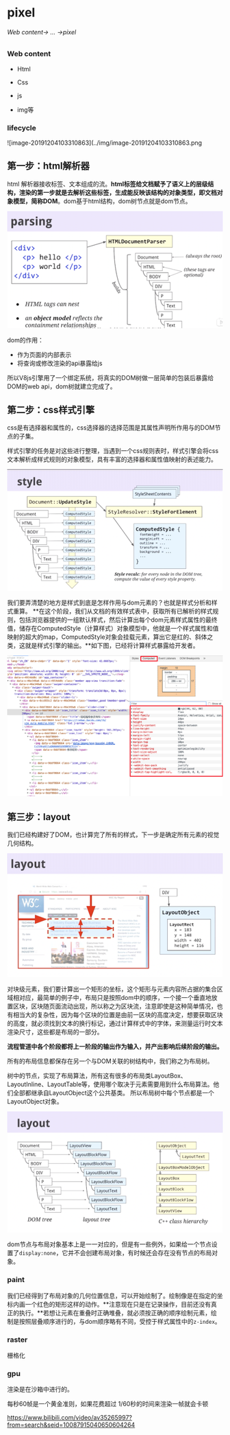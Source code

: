 # pixel

###### Web content->  ...  ->pixel

### Web content

- Html

- Css
- js
- img等



### lifecycle

![image-20191204103310863](../img/image-20191204103310863.png

## 第一步：html解析器

html 解析器接收标签、文本组成的流。**html标签给文档赋予了语义上的层级结构，渲染的第一步就是去解析这些标签，生成能反映该结构的对象类型，即文档对象模型，简称DOM**。dom基于html结构，dom树节点就是dom节点。

![image-20191204103532876](../img/image-20191204103532876.png)

dom的作用：

- 作为页面的内部表示
- 将查询或修改渲染的api暴露给js

所以V8js引擎用了一个绑定系统，将真实的DOM树做一层简单的包装后暴露给DOM的web api，dom树就建立完成了。

## 第二步：css样式引擎

css是有选择器和属性的，css选择器的选择范围是其属性声明所作用与的DOM节点的子集。

样式引擎的任务是对这些进行整理，当遇到一个css规则表时，样式引擎会将css文本解析成样式规则的对象模型，具有丰富的选择器和属性值映射的表述能力。

![image-20191204105815555](../img/image-20191204105815555.png)



我们要弄清楚的地方是样式到底是怎样作用与dom元素的？也就是样式分析和样式重算。 **在这个阶段，我们从文档的有效样式表中，获取所有已解析的样式规则，包括浏览器提供的一组默认样式，然后计算出每个dom元素样式属性的最终值，储存在ComputedStyle（计算样式）对象模型中，他就是一个样式属性和值映射的超大的map，ComputedStyle对象会挂载元素，算出它是红的、斜体之类，这就是样式引擎的输出。**如下图，已经将计算样式暴露给开发者。

![image-20191204105520801](../img/image-20191204105520801.png)

## 第三步：layout

我们已经构建好了DOM，也计算完了所有的样式，下一步是确定所有元素的视觉几何结构。

![image-20191204105730980](../img/image-20191204105730980.png)

对块级元素，我们要计算出一个矩形的坐标，这个矩形与元素内容所占据的集合区域相对应，最简单的例子中，布局只是按照dom中的顺序，一个接一个垂直地放置区块，区块随页面流动出现，所以称之为区块流，注意即使是这种简单情况，也有相当大的复杂性，因为每个区块的位置是由前一区块的高度决定，想要获取区块的高度，就必须找到文本的换行标记，通过计算样式中的字体，来测量运行时文本渲染尺寸，这些都是布局的一部分。   

**流程管道中各个阶段都将上一阶段的输出作为输入，并产出影响后续阶段的输出。**

所有的布局信息都保存在另一个与DOM关联的树结构中，我们称之为布局树。

树中的节点，实现了布局算法，所有这有很多的布局类LayoutBox、LayoutInline、LayoutTable等，使用哪个取决于元素需要用到什么布局算法。他们全部都继承自LayoutObject这个公共基类。  所以布局树中每个节点都是一个LayoutObject对象。

![image-20191204111141507](../img/image-20191204111141507.png)

dom节点与布局对象基本上是一一对应的，但是有一些例外，如果给一个节点设置了`display:none`，它并不会创建布局对象，有时候还会存在没有节点的布局对象。 

### paint

我们已经得到了布局对象的几何位置信息，可以开始绘制了。绘制像是在指定的坐标内画一个红色的矩形这样的动作。**注意现在只是在记录操作，目前还没有真正的执行。**若想让元素在重叠时正确堆叠，就必须按正确的顺序绘制元素，绘制是按照层叠顺序进行的，与dom顺序略有不同，受控于样式属性中的`z-index`。

### raster

栅格化

### gpu



渲染是在沙箱中进行的。



每秒60帧是一个黄金准则，如果花费超过 1/60秒的时间来渲染一帧就会卡顿





https://www.bilibili.com/video/av35265997?from=search&seid=10087915040650604264
